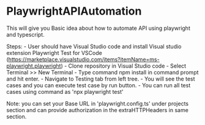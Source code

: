 # PlaywrightAPIAutomation
This will give you Basic idea about how to automate API using playwright and typescript.

Steps:
    - User should have Visual Studio code and install Visual studio extension Playwright Test for VSCode 
      (https://marketplace.visualstudio.com/items?itemName=ms-playwright.playwright)
    - Clone repository in Visual Studio code
    - Select Terminal >> New Terminal
    - Type command npm install in command prompt and hit enter.
    - Navigate to Testing tab from left tree.
    - You will see the test cases and you can execute test case by run button.
    - You can run all test cases using command as 'npx playwright test'

Note: you can set your Base URL in 'playwright.config.ts' under projects section and can provide authorization in the extraHTTPHeaders in same section. 